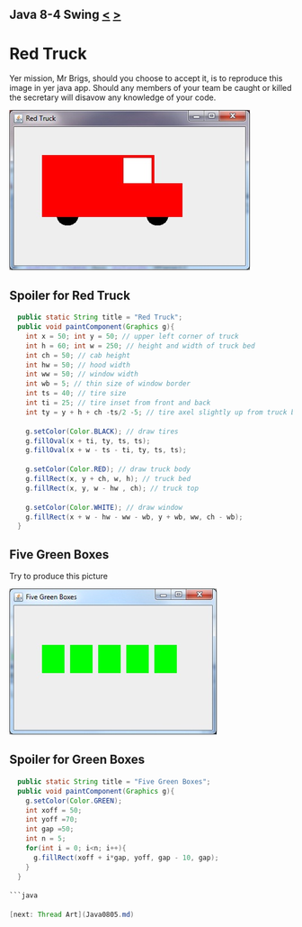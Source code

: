 ## Java 8-4 Swing [&LT;](Java0803.md) [&GT;](Java0805.md)
# Red Truck

Yer mission, Mr Brigs, should you choose to accept it, is to reproduce this image in yer java app. Should any members of your team be caught or killed the secretary will disavow any knowledge of your code.

<img src="photo/Red_Truck.jpg" />

## Spoiler for Red Truck

```java
  public static String title = "Red Truck";
  public void paintComponent(Graphics g){
    int x = 50; int y = 50; // upper left corner of truck
    int h = 60; int w = 250; // height and width of truck bed
    int ch = 50; // cab height
    int hw = 50; // hood width
    int ww = 50; // window width
    int wb = 5; // thin size of window border
    int ts = 40; // tire size
    int ti = 25; // tire inset from front and back
    int ty = y + h + ch -ts/2 -5; // tire axel slightly up from truck bottom
    
    g.setColor(Color.BLACK); // draw tires
    g.fillOval(x + ti, ty, ts, ts);
    g.fillOval(x + w - ts - ti, ty, ts, ts);
    
    g.setColor(Color.RED); // draw truck body
    g.fillRect(x, y + ch, w, h); // truck bed
    g.fillRect(x, y, w - hw , ch); // truck top
    
    g.setColor(Color.WHITE); // draw window
    g.fillRect(x + w - hw - ww - wb, y + wb, ww, ch - wb); 
  }
  ```

## Five Green Boxes

Try to produce this picture

<img src="photo/Five_Green_Boxes.jpg" />

## Spoiler for Green Boxes

```java
  public static String title = "Five Green Boxes";
  public void paintComponent(Graphics g){
    g.setColor(Color.GREEN);
    int xoff = 50;
    int yoff =70;
    int gap =50;   
    int n = 5;
    for(int i = 0; i<n; i++){
      g.fillRect(xoff + i*gap, yoff, gap - 10, gap);
    }
  }
  
```java
  
[next: Thread Art](Java0805.md)